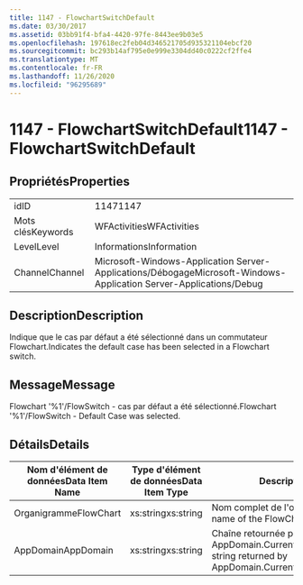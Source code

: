 ```yaml
---
title: 1147 - FlowchartSwitchDefault
ms.date: 03/30/2017
ms.assetid: 03bb91f4-bfa4-4420-97fe-8443ee9b03e5
ms.openlocfilehash: 197618ec2feb04d346521705d935321104ebcf20
ms.sourcegitcommit: bc293b14af795e0e999e3304dd40c0222cf2ffe4
ms.translationtype: MT
ms.contentlocale: fr-FR
ms.lasthandoff: 11/26/2020
ms.locfileid: "96295689"
---
```

# <a name="1147---flowchartswitchdefault"></a><span data-ttu-id="e7a02-102">1147 - FlowchartSwitchDefault</span><span class="sxs-lookup"><span data-stu-id="e7a02-102">1147 - FlowchartSwitchDefault</span></span>

## <a name="properties"></a><span data-ttu-id="e7a02-103">Propriétés</span><span class="sxs-lookup"><span data-stu-id="e7a02-103">Properties</span></span>  
  
|||  
|-|-|  
|<span data-ttu-id="e7a02-104">id</span><span class="sxs-lookup"><span data-stu-id="e7a02-104">ID</span></span>|<span data-ttu-id="e7a02-105">1147</span><span class="sxs-lookup"><span data-stu-id="e7a02-105">1147</span></span>|  
|<span data-ttu-id="e7a02-106">Mots clés</span><span class="sxs-lookup"><span data-stu-id="e7a02-106">Keywords</span></span>|<span data-ttu-id="e7a02-107">WFActivities</span><span class="sxs-lookup"><span data-stu-id="e7a02-107">WFActivities</span></span>|  
|<span data-ttu-id="e7a02-108">Level</span><span class="sxs-lookup"><span data-stu-id="e7a02-108">Level</span></span>|<span data-ttu-id="e7a02-109">Informations</span><span class="sxs-lookup"><span data-stu-id="e7a02-109">Information</span></span>|  
|<span data-ttu-id="e7a02-110">Channel</span><span class="sxs-lookup"><span data-stu-id="e7a02-110">Channel</span></span>|<span data-ttu-id="e7a02-111">Microsoft-Windows-Application Server-Applications/Débogage</span><span class="sxs-lookup"><span data-stu-id="e7a02-111">Microsoft-Windows-Application Server-Applications/Debug</span></span>|  
  
## <a name="description"></a><span data-ttu-id="e7a02-112">Description</span><span class="sxs-lookup"><span data-stu-id="e7a02-112">Description</span></span>  

 <span data-ttu-id="e7a02-113">Indique que le cas par défaut a été sélectionné dans un commutateur Flowchart.</span><span class="sxs-lookup"><span data-stu-id="e7a02-113">Indicates the default case has been selected in a Flowchart switch.</span></span>  
  
## <a name="message"></a><span data-ttu-id="e7a02-114">Message</span><span class="sxs-lookup"><span data-stu-id="e7a02-114">Message</span></span>  

 <span data-ttu-id="e7a02-115">Flowchart '%1'/FlowSwitch - cas par défaut a été sélectionné.</span><span class="sxs-lookup"><span data-stu-id="e7a02-115">Flowchart '%1'/FlowSwitch - Default Case was selected.</span></span>  
  
## <a name="details"></a><span data-ttu-id="e7a02-116">Détails</span><span class="sxs-lookup"><span data-stu-id="e7a02-116">Details</span></span>  
  
|<span data-ttu-id="e7a02-117">Nom d'élément de données</span><span class="sxs-lookup"><span data-stu-id="e7a02-117">Data Item Name</span></span>|<span data-ttu-id="e7a02-118">Type d'élément de données</span><span class="sxs-lookup"><span data-stu-id="e7a02-118">Data Item Type</span></span>|<span data-ttu-id="e7a02-119">Description</span><span class="sxs-lookup"><span data-stu-id="e7a02-119">Description</span></span>|  
|--------------------|--------------------|-----------------|  
|<span data-ttu-id="e7a02-120">Organigramme</span><span class="sxs-lookup"><span data-stu-id="e7a02-120">FlowChart</span></span>|<span data-ttu-id="e7a02-121">xs:string</span><span class="sxs-lookup"><span data-stu-id="e7a02-121">xs:string</span></span>|<span data-ttu-id="e7a02-122">Nom complet de l'organigramme.</span><span class="sxs-lookup"><span data-stu-id="e7a02-122">The display name of the FlowChart.</span></span>|  
|<span data-ttu-id="e7a02-123">AppDomain</span><span class="sxs-lookup"><span data-stu-id="e7a02-123">AppDomain</span></span>|<span data-ttu-id="e7a02-124">xs:string</span><span class="sxs-lookup"><span data-stu-id="e7a02-124">xs:string</span></span>|<span data-ttu-id="e7a02-125">Chaîne retournée par AppDomain.CurrentDomain.FriendlyName.</span><span class="sxs-lookup"><span data-stu-id="e7a02-125">The string returned by AppDomain.CurrentDomain.FriendlyName.</span></span>|
